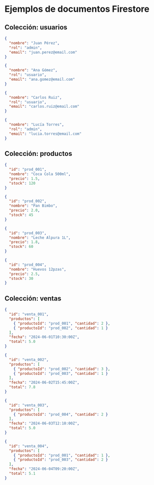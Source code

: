 # Ejemplos de documentos Firestore

## Colección: usuarios

```json
{
  "nombre": "Juan Pérez",
  "rol": "admin",
  "email": "juan.perez@email.com"
}
```

```json
{
  "nombre": "Ana Gómez",
  "rol": "usuario",
  "email": "ana.gomez@email.com"
}
```

```json
{
  "nombre": "Carlos Ruiz",
  "rol": "usuario",
  "email": "carlos.ruiz@email.com"
}
```

```json
{
  "nombre": "Lucía Torres",
  "rol": "admin",
  "email": "lucia.torres@email.com"
}
```

## Colección: productos

```json
{
  "id": "prod_001",
  "nombre": "Coca Cola 500ml",
  "precio": 1.5,
  "stock": 120
}
```

```json
{
  "id": "prod_002",
  "nombre": "Pan Bimbo",
  "precio": 2.0,
  "stock": 45
}
```

```json
{
  "id": "prod_003",
  "nombre": "Leche Alpura 1L",
  "precio": 1.8,
  "stock": 60
}
```

```json
{
  "id": "prod_004",
  "nombre": "Huevos 12pzas",
  "precio": 2.5,
  "stock": 30
}
```

## Colección: ventas

```json
{
  "id": "venta_001",
  "productos": [
    { "productoId": "prod_001", "cantidad": 2 },
    { "productoId": "prod_002", "cantidad": 1 }
  ],
  "fecha": "2024-06-01T10:30:00Z",
  "total": 5.0
}
```

```json
{
  "id": "venta_002",
  "productos": [
    { "productoId": "prod_002", "cantidad": 3 },
    { "productoId": "prod_003", "cantidad": 1 }
  ],
  "fecha": "2024-06-02T15:45:00Z",
  "total": 7.8
}
```

```json
{
  "id": "venta_003",
  "productos": [
    { "productoId": "prod_004", "cantidad": 2 }
  ],
  "fecha": "2024-06-03T12:10:00Z",
  "total": 5.0
}
```

```json
{
  "id": "venta_004",
  "productos": [
    { "productoId": "prod_001", "cantidad": 1 },
    { "productoId": "prod_003", "cantidad": 2 }
  ],
  "fecha": "2024-06-04T09:20:00Z",
  "total": 5.1
}
```
